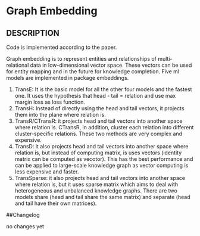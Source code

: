 Graph Embedding
==================
DESCRIPTION
-----------
Code is implemented according to the paper. 

Graph embedding is to represent entities and relationships of multi-relational data in low-dimensional vector space. These vectors can be used for entity mapping and in the future for knowledge completion. Five ml models are implemented in package embeddings.
1. TransE: It is the basic model for all the other four models and the fastest one. It uses the hypothesis that head - tail = relation and use max margin loss as loss function.
2. TransH: Instead of directly using the head and tail vectors, it projects them into the plane where relation is.
3. TransR/CTransR: it projects head and tail vectors into another space where relation is. CTransR, in addition, cluster each relation into different cluster-specific relations. These two methods are very complex and expensive.
4. TransD: it also projects head and tail vectors into another space where relation is, but instead of computing matrix, is uses vectors (identity matrix can be computed as vecotor). This has the best performance and can be applied to large-scale knowledge graph as vector computing is less expensive and faster.
5. TransSparse: it also projects head and tail vectors into another space where relation is, but it uses sparse matrix which aims to deal with heterogeneous and unbalanced knowledge graphs. There are two models share (head and tail share the same matrix) and separate (head and tail have their own matrices).
 
##Changelog

no changes yet


